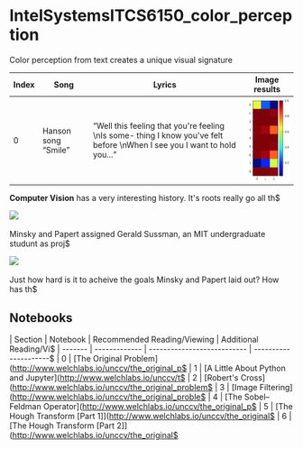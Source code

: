 # IntelSystemsITCS6150_color_perception

Color perception from text creates a unique visual signature 

| Index |   Song    | Lyrics | Image results |
| ------- | ------------- | ---------- | --------------------------- |
| 0       |  Hanson song “Smile” | “Well this feeling that you're feeling \nIs some- thing I know you've felt before \nWhen I see you I want to hold you...” |![Smile](results/Screen%20Shot%202018-12-09%20at%2010.23.57%20PM.png)|

**Computer Vision** has a very interesting history. It's roots really go all th$

![](graphics/summer_project_abstract-01.png)


Minsky and Papert assigned Gerald Sussman, an MIT undergraduate studunt as proj$

![](graphics/summer_project_goals-01.png)

Just how hard is it to acheive the goals Minsky and Papert laid out? How has th$


## Notebooks

| Section |   Notebook    | Recommended Reading/Viewing | Additional Reading/Vi$
| ------- | ------------- | --------------------------- | ---------------------$
| 0       | [The Original Problem](http://www.welchlabs.io/unccv/the_original_p$
| 1       | [A Little About Python and Jupyter](http://www.welchlabs.io/unccv/t$
| 2       | [Robert's Cross](http://www.welchlabs.io/unccv/the_original_problem$
| 3       | [Image Filtering](http://www.welchlabs.io/unccv/the_original_proble$
| 4 | [The Sobel–Feldman Operator](http://www.welchlabs.io/unccv/the_original_p$
| 5 | [The Hough Transform [Part 1]](http://www.welchlabs.io/unccv/the_original$
| 6 | [The Hough Transform [Part 2]](http://www.welchlabs.io/unccv/the_original$


